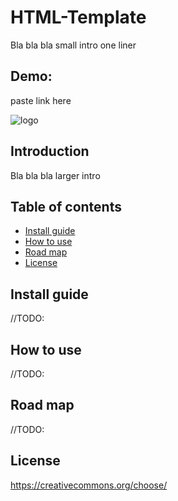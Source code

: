 # HTML-Template
Bla bla bla small intro one liner

## Demo:
paste link here

![logo](/docs/img/logo.png)

## Introduction
Bla bla bla larger intro

## Table of contents
* [Install guide](#install-guide)
* [How to use](#how-to-use)
* [Road map](#road-map)
* [License](#license)

## Install guide
//TODO:

## How to use
//TODO:

## Road map
//TODO:

## License
https://creativecommons.org/choose/
